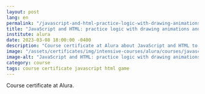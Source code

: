 ```yaml
---
layout: post
lang: en
permalink: "/javascript-and-html-practice-logic-with-drawing-animations-and-a-game"
title: "JavaScript and HTML: practice logic with drawing animations and a game"
institute: alura
date: 2023-03-08 18:00:00 -0400
description: "Course certificate at Alura about JavaScript and HTML to practice logic with drawing animations and a game."
image: "/assets/certificates/img/intensive-courses/alura/courses/javascript-and-html-practice-logic-with-drawing-animations-and-a-game/front-en.jpg"
image-alt: "JavaScript and HTML: practice logic with drawing animations and a game certificate"
category: course
tags: course certificate javascript html game
---
```


Course certificate at Alura.
